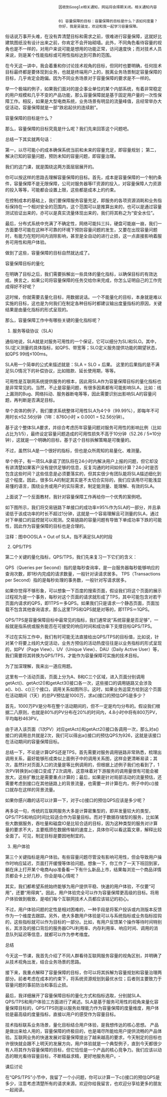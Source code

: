 
                            
                            因收到Google相关通知，网站将会择期关闭。相关通知内容
                            
                            
                            01 容量保障的目标：容量保障的目标是什么？该如何度量？
                            你好，我是吴骏龙，欢迎和我一起学习容量保障。

俗话说万事开头难，在没有弄清楚目标和需求之前，很难进行容量保障，这就好比建筑图纸没有设计出来之前，你肯定不会开始砌墙。此外，不同角色看待容量的视角也是不一样的，对用户来说可能是想用的功能正常，访问速度快；而对技术人员来说，则是某个性能指标或可用性指标达到可靠的范围。



在今天这一讲中，我会着重和你讨论技术视角的目标，但同时也要明确，任何技术目标最终都是要体现到业务，也就是终端用户上的，脱离业务场景制定容量保障的目标，几乎肯定会跑偏。因为不同业务场景对于容量保障的要求是不一样的。

举一个极端的例子，如果我们面对的是企事业单位的某个内部系统，有着非常稳定的用户规模和几乎不变的产品功能，那么容量保障就是基于固定用户量的一次性保障工作。相反，如果是大型电商系统，业务场景有明显的流量峰值，且经常举办大促活动，容量保障就是一部“跌宕起伏的连续剧”。

容量保障的目标是什么？

那么，容量保障的目标究竟是什么呢？我们先来回答这个问题吧。

总结一下其实就两句话：


第一，以尽可能小的成本确保系统当前和未来的容量充足，即容量规划；
第二，解决已知的容量问题，预防未知的容量问题，即容量治理。


我们的这门课，就是围绕这两方面层层展开的。

你可以按这样的思路去理解容量保障的目标。首先，成本是容量保障的一个制约条件，容量保障不是无限保障，公司对服务器等IT资源的投入，对容量保障人力资源的投入等等，可能都会设置上限，这些都是成本上的约束。

在控制成本的基础上，我们要保障服务容量充足，即服务的各项资源消耗和业务指标保持在一个相对安全的范围内，这个范围可以是推算出来的，也可以是通过容量测试验证出来的，亦可以是真实流量体现出来的，我们将其称之为“安全水位”。

最后，分布式系统中充满了不确定性，网络可能抖三抖，硬盘可能崩一崩，我们一方面要尽可能在这种不可靠的环境下预防容量问题的发生，又要在出现容量问题时，有能力在短时间内消除影响，甚至是全自动的进行止损，这一点直接影响着服务可用性和用户体验。

做到了这些，容量保障的目标自然就达成了。

容量保障目标的量化

在明确了目标之后，我们需要拆解出一些具体的量化指标，以确保目标的有效达成。换言之，如果公司将容量保障的任务交给你来完成，你怎么证明自己的工作完成得好不好呢？

这时候，你就需要去量化目标，用数据说话。一个不能量化的目标，本身就是难以实施的目标，这也是为何我们在制定各种目标时都建议输出度量指标的原因，关键结果是由量化指标的形式呈现的。

那么，容量保障工作中有哪些关键的量化指标呢？

1. 服务等级协议（SLA）

通俗地说，SLA就是对服务可用性的一个保证，它可以细分为SLI和SLO。其中，SLI定义测量的具体指标，如QPS、带宽等；SLO定义服务提供功能的期望状态，如QPS 99线≤100ms。

SLA用一个简单的公式来描述就是：SLA = SLO + 后果。 这里的后果指的是不满足SLO情况下的补偿协议，比如赔款、延长使用期，等等。

可用性是互联网系统提供服务的根本，因此用SLA作为容量保障目标的量化指标也是非常常见的。当然，不止是容量问题，有很多因素都有可能影响SLA，比如：线上漏测的Bug、网络抖动、服务器断电等等，因此需要识别出影响SLA的容量问题，再判断是否满足目标。

举个具体的例子，我们要求系统整体可用性SLA为4个9（99.99%），即每年不可用时长≤52.56分钟（1年：8760小时 × 0.0001 = 52.56分钟）。

基于这个整体SLA要求，并综合考虑历年容量问题对服务可用性的影响比例（比如占比为1/5），最终设定容量问题造成的可用性损失不高于10分钟（52.26 / 5≈10分钟），这就是一个明确的目标，基于这个目标拆解策略是可衡量的。

不过，虽然SLA是一个很好的指标，但也是众所周知的易量化、难测量。

举个例子，有一项SLA承诺了团队将在24小时内解决用户上报的问题，但它却没有讲清楚如果客户没有提供足够的信息，反复沟通的时间如何计算？24小时是否包含这些时间？这些信息是必须要落实的，但其实很少有团队能将SLA描述细化到这个程度。因此，很多SLA的制定其实是不太切合实际的，我们应该用尽可能浅显易懂的语言，围绕业务或用户的实际需求，制定能测量、能理解、有效的SLA。

上面说了一个反面教材，我针对容量保障工作再给你一个优秀的案例吧。

如下图所示，我们将交易链路下单接口的成功率≥95%作为SLA的一部分，并且承诺低于该成功率的时长不超过1分钟，这就是一个容易理解且可测量的SLA，通过对下单接口的监控就可以观测。交易链路的容量问题有导致下单成功率下跌的可能性，因此作为容量保障的目标也是合理的。



注释：图中OOSLA = Out of SLA，指不满足SLA的时段

2. QPS/TPS

第二个关键的量化指标，QPS/TPS，我们先来复习一下它们的含义：


QPS（Queries per Second）指的是每秒查询率，是一台服务器每秒能够响应的查询次数，即1秒内完成的请求数量，一般针对读请求居多。
TPS（Transactions per Second）指的是每秒处理的事务数，一般针对写请求居多。


如果你觉得不够形象，可以想象一下百度的搜索页面，假设我们将这个页面的展示过程视为是一个事务，每秒对这个页面的请求就形成了TPS，其中可能包含对若干页面内请求的QPS，即1TPS＝多QPS。如果我们只是请求一个静态页面，页面加载不包含其他查询请求，那么这里TPS和QPS就是对等的，即1TPS＝1QPS。

QPS/TPS是容量保障目标中最常见的指标，我们通常说“系统容量是否足够”，一般就是指系统或服务能否在可接受的响应时间和成功率下支撑目标QPS/TPS。

不过在实际工作中，我们有时可能无法直接给出QPS/TPS的目标值，比如说，针对某个将要上线的大促活动，业务方预估的活动热度往往是以业务指标的形式呈现的，如PV（Page View）、UV（Unique View）、DAU（Daily Active User）等，我们需要将其转换为QPS/TPS，才能作为容量保障可实施的技术目标。

为了加深理解，我来出一道应用题。

这里有一个活动页面，页面上分为A、B和C三个区域，进入页面分别调用getAct()、getAct2()和getAct3()接口各一次，这些接口的调用链路又会涉及a()、b()、c()三个接口，调用关系如图所示。这时，如果业务运营方给到这个页面在活动期间（1天）的总PV预估是1000万，求a()接口的预估QPS是多少？



首先，1000万PV是分布在整个活动期间的，但不一定是均匀分布的。假设我们根据二八原则，也就是80%的PV分布在20%的时间内，4.8小时中将有800万PV，平均每秒463PV。

由于进入该页面（1次PV）对应getAct()和getAct2()接口各调用一次，那么对a()接口的调用总共就是2次，我们可以得出a()接口的预估QPS为926，这就是该接口在活动期间的容量保障目标。

总结一下，不论是计算QPS还是TPS，首先需要对服务调用链路非常熟悉，梳理出调用关系，最好能够形成类似上面例子中的调用关系图，这样会更清晰易读；其次，虽然针对页面入口的流量是等比例调用的，但根据上述例子我们也看到了，1次PV转换到a()接口变成了2次调用，这意味着对下游服务的调用量很有可能会被放大，这些扩散比是需要重点计算的；最后，如果是针对局部活动的流量预估，还需要考虑到接口在其他链路上的背景流量，也需要一并计算在内，例子中的c()接口就存在这样的背景流量。

如果你感兴趣的话可以计算一下，对于c()接口的预估QPS应该是多少呢？

再多说一句，传统的互联网服务大多是计算密集型的，即并发量较大的类型，QPS/TPS和响应时间比较适合作为容量目标。而对于数据存储型的服务，比如某些大数据服务，吞吐量和磁盘IO是比较合适的目标，因为这种类型的服务对计算量的要求不大，主要瓶颈在数据传输的速度上，具体你可以看这篇文章，解释比较全面了。可见，制定目标是要因地制宜的。

3. 用户体验

第三个关键指标是用户体验。有些容量问题尽管没有影响可用性，但会导致用户操作时响应延迟，页面打开缓慢等体验问题。想象一下，你工作了一天下班回到家，躺在床上打开某个电商App准备看一下有什么新品上市，结果每浏览一个商品详情页都会卡上好几秒，你会是啥心情呢？

其实，我们都希望系统始终能够为用户提供平稳、快速的用户体验，不仅要“可用”，还要“用得爽”。因此，用户体验完全可以作为容量保障更高级的目标。将用户体验做到极致，是咱们每个互联网技术人员都应该铭记的初心。

不过，用户体验问题的定性是相对困难的，一种手段是将客户投诉或内测版本反馈作为一个维度去跟踪。另外，绝大多数用户体验是可以与系统指标或业务指标挂钩的，这些指标就可以作为目标的一部分。比如，有用户反馈某个操作等待时间特别长，其涉及的接口背后的服务器CPU利用率、内存利用率、响应时间、调用的消息队列延迟等信息，就都可以作为参考维度。

总结

今天这一节课，我首先介绍了不同人群看待互联网服务容量的视角区别，并明确了从技术视角出发，结合业务场景的思路。

接下来，我重点解释了容量保障的目标，你可以将其拆解为容量规划和容量治理两部分。前者考虑在成本的约束下，将系统资源规划到最优水位；后者则主要致力于容量问题的事前防治和事后止损。

最后，我详细展开了容量保障目标的量化方式和指标选取，分别就SLA、QPS/TPS和用户体验三方面进行了阐述。SLA是基于服务可用性的视角来量化容量保障目标的，QPS/TPS则是以服务处理能力作为容量保障的度量维度，用户体验是最高级的度量指标，直接以用户的感受作为容量目标。

技术指标联系业务场景，量化目标结合用户体验，是我想传达的核心思想。 产品是做出来给人用的，容量保障的终极目的，也是竭尽所能给用户提供流畅的产品体验。互联网业务的快速发展对容量保障提出了越来越高的要求，今天制定的目标也许很快就会跟不上明天的发展方向，用户体验就是一个典型例子，直到今天都很少有人将其作为容量保障的目标，但它恰恰是一个产品的核心竞争力。我们应该以动态的眼光看待容量目标，不断精益求精，更好地服务用户。-


课后讨论

在“QPS/TPS”小节中，我留了一个小问题，你可以计算一下c()接口的预估QPS是多少，注意考虑清楚所有的请求来源。欢迎你给我留言，也欢迎分享给更多的朋友一起阅读。

                        
                        
                            